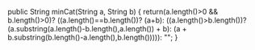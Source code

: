 public String minCat(String a, String b) {
  return(a.length()>0 && b.length()>0)?
  ((a.length()==b.length())?
  (a+b):
  ((a.length()>b.length())?
  (a.substring(a.length()-b.length(),a.length()) + b):
  (a + b.substring(b.length()-a.length(),b.length())))):
  "";
}
